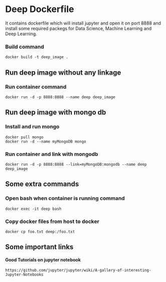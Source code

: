 # Deep Dockerfile

It contains dockerfile which will install jupyter and open it on port 8888 and install some required packegs for Data Science, Machine Learning and Deep Learning.

### Build command
```
docker build -t deep_image .
```

## Run deep image without any linkage

### Run container command
```
docker run -d -p 8888:8888 --name deep deep_image
```

## Run deep image with mongo db

### Install and run mongo
```
docker pull mongo
docker run -d --name myMongoDB mongo
```

### Run container and link with mongodb
```
docker run -d -p 8888:8888 --link=myMongoDB:mongodb --name deep deep_image
```

## Some extra commands

### Open bash when container is running command
```
docker exec -it deep bash 
```

### Copy docker files from host to docker 
```
docker cp foo.txt deep:/foo.txt
```

## Some important links

#### Good Tutorials on jupyter notebook
```
https://github.com/jupyter/jupyter/wiki/A-gallery-of-interesting-Jupyter-Notebooks
```
